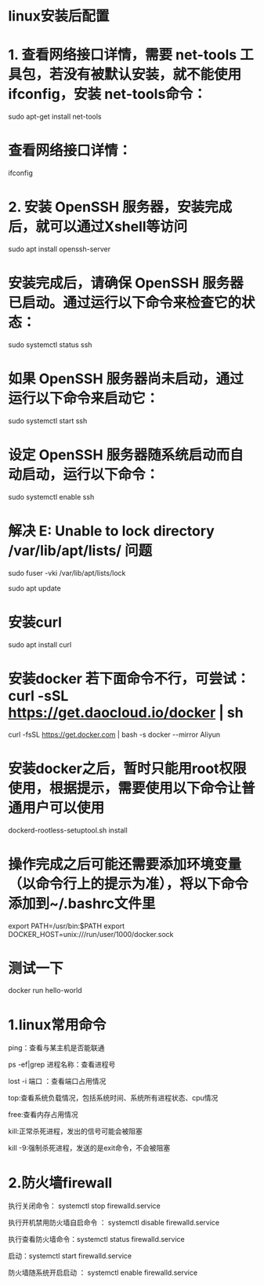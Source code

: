 # linux安装后配置


# 1. 查看网络接口详情，需要 net-tools 工具包，若没有被默认安装，就不能使用 ifconfig，安装 net-tools命令：
sudo apt-get install net-tools
# 查看网络接口详情：
ifconfig


# 2. 安装 OpenSSH 服务器，安装完成后，就可以通过Xshell等访问
sudo apt install openssh-server
# 安装完成后，请确保 OpenSSH 服务器已启动。通过运行以下命令来检查它的状态：
sudo systemctl status ssh
# 如果 OpenSSH 服务器尚未启动，通过运行以下命令来启动它：
sudo systemctl start ssh
# 设定 OpenSSH 服务器随系统启动而自动启动，运行以下命令：
sudo systemctl enable ssh


# 解决 E: Unable to lock directory /var/lib/apt/lists/ 问题
sudo fuser -vki /var/lib/apt/lists/lock

sudo apt update

# 安装curl
sudo apt install curl

# 安装docker 若下面命令不行，可尝试：curl -sSL https://get.daocloud.io/docker | sh
curl -fsSL https://get.docker.com | bash -s docker --mirror Aliyun
# 安装docker之后，暂时只能用root权限使用，根据提示，需要使用以下命令让普通用户可以使用
dockerd-rootless-setuptool.sh install
# 操作完成之后可能还需要添加环境变量（以命令行上的提示为准），将以下命令添加到~/.bashrc文件里
export PATH=/usr/bin:$PATH
export DOCKER_HOST=unix:///run/user/1000/docker.sock
# 测试一下
docker run hello-world



# 1.linux常用命令


ping：查看与某主机是否能联通

ps -ef|grep 进程名称：查看进程号

lost -i 端口 ：查看端口占用情况

top:查看系统负载情况，包括系统时间、系统所有进程状态、cpu情况

free:查看内存占用情况

kill:正常杀死进程，发出的信号可能会被阻塞

kill -9:强制杀死进程，发送的是exit命令，不会被阻塞

# 2.防火墙firewall

执行关闭命令： systemctl stop firewalld.service

执行开机禁用防火墙自启命令  ： systemctl disable firewalld.service

执行查看防火墙命令：systemctl status firewalld.service

启动：systemctl start firewalld.service

防火墙随系统开启启动  ： systemctl enable firewalld.service